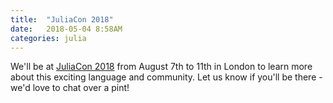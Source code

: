 ```yaml
---
title:  "JuliaCon 2018"
date:   2018-05-04 8:58AM
categories: julia
---
```

We'll be at [JuliaCon 2018](http://juliacon.org/2018/) from August 7th to 11th in London to learn more about this exciting language and community. Let us know if you'll be there - we'd love to chat over a pint!
